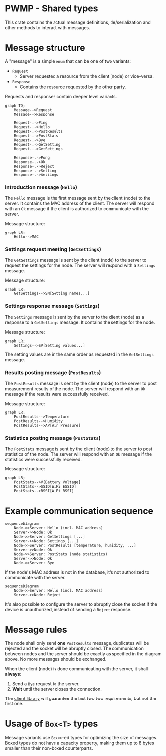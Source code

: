 # PWMP - Shared types
This crate contains the actual message definitions, de/serialization and other methods to interact with messages.

# Message structure
A "message" is a simple `enum` that can be one of two variants:
- `Request`
    - Server requested a resource from the client (node) or vice-versa.
- `Response`
    - Contains the resource requested by the other party.

Requests and responses contain deeper level variants.

```mermaid
graph TD;
    Message-->Request
    Message-->Response

    Request-.->Ping
    Request-.->Hello
    Request-.->PostResults
    Request-.->PostStats
    Request-.->Bye
    Request-.->GetSetting
    Request-.->GetSettings

    Response-.->Pong
    Response-.->Ok
    Response-.->Reject
    Response-.->Setting
    Response-.->Settings
```

### Introduction message (`Hello`)
The `Hello` message is the first message sent by the client (node) to the server. It contains the MAC address of the client. The server will respond with an `Ok` message if the client is authorized to communicate with the server.

Message structure:
```mermaid
graph LR;
    Hello-->MAC
```

### Settings request meeting (`GetSettings`)
The `GetSettings` message is sent by the client (node) to the server to request the settings for the node. The server will respond with a `Settings` message.

Message structure:
```mermaid
graph LR;
    GetSettings-->SN[Setting names...]
```

### Settings response message (`Settings`)
The `Settings` message is sent by the server to the client (node) as a response to a `GetSettings` message. It contains the settings for the node.

Message structure:
```mermaid
graph LR;
    Settings-->SV[Setting values...]
```

The setting values are in the same order as requested in the `GetSettings` message.

### Results posting message (`PostResults`)
The `PostResults` message is sent by the client (node) to the server to post measurement results of the node. The server will respond with an `Ok` message if the results were successfully received.

Message structure:
```mermaid
graph LR;
    PostResults-->Temperature
    PostResults-->Humidity
    PostResults-->AP[Air Pressure]
```

### Statistics posting message (`PostStats`)
The `PostStats` message is sent by the client (node) to the server to post statistics of the node. The server will respond with an `Ok` message if the statistics were successfully received.

Message structure:
```mermaid
graph LR;
    PostStats-->V[Battery Voltage]
    PostStats-->SSID[WiFi ESSID]
    PostStats-->RSSI[WiFi RSSI]
```

# Example communication sequence
```mermaid
sequenceDiagram
    Node->>Server: Hello (incl. MAC address)
    Server->>Node: Ok
    Node->>Server: GetSettings [...]
    Server->>Node: Settings [...]
    Node->>Server: PostResults [temperature, humidity, ...]
    Server->>Node: Ok
    Node->>Server: PostStats (node statistics)
    Server->>Node: Ok
    Node->>Server: Bye
```

If the node's MAC address is not in the database, it's not authorized to communicate with the server.
```mermaid
sequenceDiagram
    Node->>Server: Hello (incl. MAC address)
    Server->>Node: Reject
```

It's also possible to configure the server to abruptly close the socket if the device is unauthorized, instead of sending a `Reject` response.

# Message rules
The node shall only send **one** `PostResults` message, duplicates will be rejected and the socket will be abruptly closed. The communication between nodes and the server should be exactly as specified in the diagram above. No more messages should be exchanged.

When the client (node) is done communicating with the server, it shall **always**:
1. Send a `Bye` request to the server.
2. **Wait** until the server closes the connection.

The [client library](../pwmp-client/) will guarantee the last two two requirements, but not the first one.

# Usage of `Box<T>` types
Message variants use `Box<>`-ed types for optimizing the size of messages. Boxed types do not have a capacity property, making them up to 8 bytes smaller than their non-boxed counterparts.
